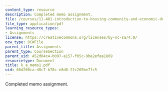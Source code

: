 ```yaml
---
content_type: resource
description: Completed memo assignment.
file: /courses/11-401-introduction-to-housing-community-and-economic-development-fall-2003/68d260cad8c7b78ce8d82fc205be7fc5_k_a_memo1.pdf
file_type: application/pdf
learning_resource_types:
- Assignments
license: https://creativecommons.org/licenses/by-nc-sa/4.0/
ocw_type: OCWFile
parent_title: Assignments
parent_type: CourseSection
parent_uid: 452d04c4-b097-a157-f05c-9be2efea1809
resourcetype: Document
title: k_a_memo1.pdf
uid: 68d260ca-d8c7-b78c-e8d8-2fc205be7fc5
---
```

Completed memo assignment.